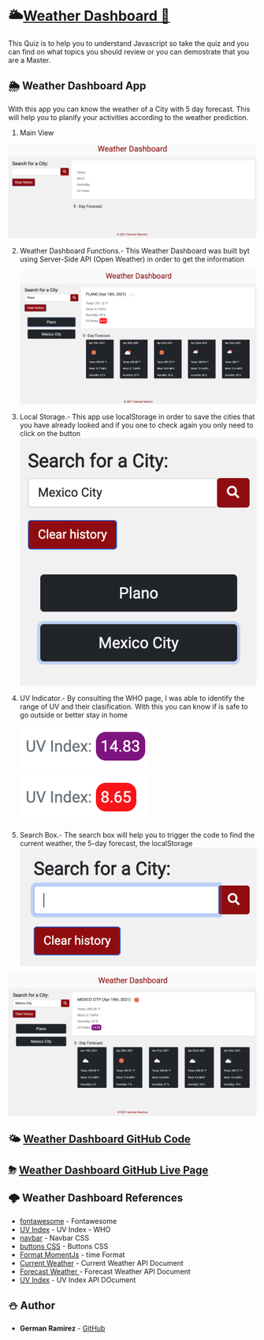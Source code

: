 # 🌥[Weather Dashboard 🔗](https://izaack89.github.io/weather-dashboard/)

This Quiz is to help you to understand Javascript so take the quiz and you can find on what topics you should review or you can demostrate that you are a Master.

## 🌦 Weather Dashboard App

With this app you can know the weather of a City with 5 day forecast. This will help you to planify your activities according to the weather prediction.

1. Main View

![Main View](./assets/readmeFiles/WD-mainView.png)

2.  Weather Dashboard Functions.- This Weather Dashboard was built byt using Server-Side API (Open Weather) in order to get the information

    ![Second View](./assets/readmeFiles/WD-view2.png)

3.  Local Storage.- This app use localStorage in order to save the cities that you have already looked and if you one to check again you only need to click on the button ![Local Storage](./assets/readmeFiles/WD-localStorage.png)

4.  UV Indicator.- By consulting the WHO page, I was able to identify the range of UV and their clasification. With this you can know if is safe to go outside or better stay in home

    ![UV Index](./assets/readmeFiles/WD-indexUV1.png)
    ![UV Index](./assets/readmeFiles/WD-indexUV2.png)

5.  Search Box.- The search box will help you to trigger the code to find the current weather, the 5-day forecast, the localStorage ![Search Box](./assets/readmeFiles/WD-searchView.png)

![Output View](./assets/readmeFiles/WD-view3.png)

## 🌤 [Weather Dashboard GitHub Code](https://github.com/izaack89/code-base)

## ⛈ [Weather Dashboard GitHub Live Page](https://izaack89.github.io/weather-dashboard/)

## 🌩 Weather Dashboard References

- [fontawesome](https://fontawesome.com/icons?d=gallery&p=2) - Fontawesome
- [UV Index](<https://www.who.int/news-room/q-a-detail/radiation-the-ultraviolet-(uv)-index>) - UV Index - WHO
- [navbar](https://getbootstrap.com/docs/5.0/components/navbar/) - Navbar CSS
- [buttons CSS](https://getbootstrap.com/docs/5.0/components/buttons/) - Buttons CSS
- [Format MomentJs](https://momentjs.com/docs/#/displaying/format/) - time Format
- [Current Weather](https://openweathermap.org/current) - Current Weather API Document
- [Forecast Weather ](https://openweathermap.org/api/one-call-api) - Forecast Weather API Document
- [UV Index](https://openweathermap.org/api/uvi) - UV Index API DOcument

## ⛄️ Author

- **German Ramirez** - [GitHub](https://github.com/izaack89/)
